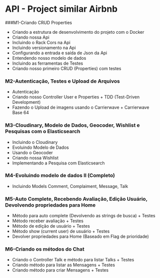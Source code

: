 # API - Project similar Airbnb

###M1-Criando CRUD Properties
  * Criando a estrutura de desenvolvimento do projeto com o Docker
  * Criando nossa Api
  * Incluindo o Rack Cors na Api
  * Incluindo versionamento na Api
  * Configurando a entrada e saída de Json da Api
  * Entendendo nosso modelo de dados
  * Incluindo as ferramentas de Testes
  * Criando nosso primeiro CRUD (Properties) com testes

### M2-Autenticação, Testes e Upload de Arquivos
  * Autenticação
  * Criando nosso Controller User e Properties + TDD (Test-Driven Development)
  * Fazendo o Upload de imagens usando o Carrierwave + Carrierwave Base 64

### M3-Cloudinary, Modelo de Dados, Geocoder, Wishlist e Pesquisas com o Elasticsearch
  * Incluindo o Cloudinary
  * Evoluindo Modelo de Dados
  * Usando o Geocoder
  * Criando nossa Wishlist
  * Implementando a Pesquisa com Elasticsearch

### M4-Evoluindo modelo de dados II (Completo)
  * Incluindo Models Comment, Complaiment, Message, Talk

### M5-Auto Complete, Recebendo Avaliação, Edição Usuário, Devolvendo propriedades para Home
  * Método para auto complete (Devolvendo as strings de busca) + Testes
  * Método receber avaliação + Testes
  * Método de edição de usuário + Testes
  * Método show (current user) de usuário + Testes
  * Devolver propriedades para Home (Baseado em Flag de prioridade)

### M6-Criando os métodos do Chat
  * Criando o Controller Talk e método para listar Talks + Testes
  * Criando método para listar as Mensagens + Testes
  * Criando método para criar Mensagens + Testes
